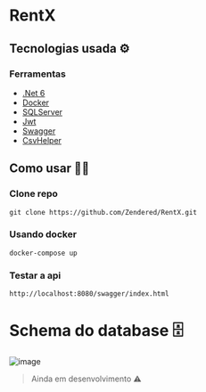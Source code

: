 ﻿# RentX
 
## Tecnologias usada ⚙️

### Ferramentas
* [.Net 6](https://dotnet.microsoft.com/en-us/)
* [Docker](https://www.docker.com/)
* [SQLServer](https://www.microsoft.com/pt-br/sql-server/sql-server-downloads)
* [Jwt](https://jwt.io/)
* [Swagger](https://swagger.io/)
* [CsvHelper](https://joshclose.github.io/CsvHelper/)

## Como usar 🧑‍💻

### Clone repo

```
git clone https://github.com/Zendered/RentX.git
```

### Usando docker

```
docker-compose up
```

### Testar a api

```
http://localhost:8080/swagger/index.html
```

# Schema do database 🗄️

![image](https://user-images.githubusercontent.com/42588918/189143182-6426fdd7-8bd5-4478-87a6-7f24b797b95b.png)

> Ainda em desenvolvimento ⚠️
